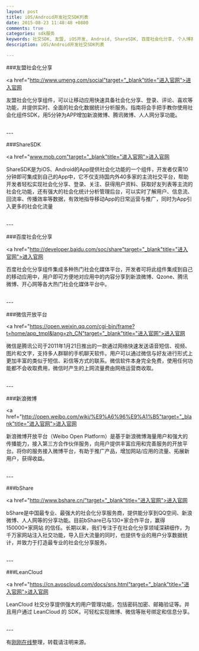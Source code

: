 ```yaml
---
layout: post
title: iOS/Android开发社交SDK列表
date: 2015-08-23 11:48:48 +0800
comments: true
categories: sdk服务
keywords: 社交SDK, 友盟, iOS开发, Android, ShareSDK, 百度社会化分享, 个人博客, 刚刚在线
description: iOS/Android开发社交SDK列表

---
```



###友盟社会化分享

<a href="http://www.umeng.com/social"target="_blank"title="进入官网">进入官网</a> 

友盟社会化分享组件，可以让移动应用快速具备社会化分享、登录、评论、喜欢等功能，并提供实时、全面的社会化数据统计分析服务。指南将会手把手教你使用社会化组件SDK，用5分钟为APP增加新浪微博、腾讯微博、人人网分享功能。

</br>
---

###ShareSDK

<a href="www.mob.com"target="_blank"title="进入官网">进入官网</a> 

ShareSDK是为iOS、Android的App提供社会化功能的一个组件，开发者仅需10分钟即可集成到自己的App中，它不仅支持国内外40多家的主流社交平台，帮助开发者轻松实现社会化分享、登录、关注、获得用户资料、获取好友列表等主流的社会化功能，还有强大的社会化统计分析管理后台，可以实时了解用户、信息流、回流率、传播效率等数据，有效地指导移动App的日常运营与推广，同时为App引入更多的社会化流量


</br>
---

###百度社会化分享

<a href="http://developer.baidu.com/soc/share"target="_blank"title="进入官网">进入官网</a> 


百度社会化分享组件集成多种热门社会化媒体平台，开发者可将此组件集成到自己的移动应用中，用户即可方便地对应用中的内容分享到新浪微博、Qzone、腾讯微博、开心网等各大热门社会化媒体平台中。


</br>
---

###微信开放平台

<a href="https://open.weixin.qq.com/cgi-bin/frame?t=home/app_tmpl&lang=zh_CN"target="_blank"title="进入官网">进入官网</a> 

微信是腾讯公司于2011年1月21日推出的一款通过网络快速发送语音短信、视频、图片和文字，支持多人群聊的手机聊天软件。用户可以通过微信与好友进行形式上更加丰富的类似于短信、彩信等方式的联系。微信软件本身完全免费，使用任何功能都不会收取费用，微信时产生的上网流量费由网络运营商收取。

</br>
---

###新浪微博

<a href="http://open.weibo.com/wiki/%E9%A6%96%E9%A1%B5"target="_blank"title="进入官网">进入官网</a> 


新浪微博开放平台（Weibo Open Platform）是基于新浪微博海量用户和强大的传播能力，接入第三方合作伙伴服务，向用户提供丰富应用和完善服务的开放平台。将你的服务接入微博平台，有助于推广产品，增加网站/应用的流量、拓展新用户，获得收益。


</br>
---

###bShare

<a href="http://www.bshare.cn/"target="_blank"title="进入官网">进入官网</a> 


bShare是中国最专业、最强大的社会化分享服务商，提供能分享到QQ空间、新浪微博、人人网等的分享功能。目前bShare已与130+家合作平台，赢得 150000+家网站 的信任。长期以来，我们专注于在社会化分享领域深耕细作，为千万家网站注入社交功能，导入巨大流量的同时，也提供专业的用户分享数据统计，并致力于打造最专业的社会化分享服务。


</br>
---

###LeanCloud

<a href="https://cn.avoscloud.com/docs/sns.html"target="_blank"title="进入官网">进入官网</a> 


LeanCloud 社交分享提供强大的用户管理功能，包括密码加密、邮箱验证等。并且用户通过 LeanCloud 的 SDK，可轻松实现微博、微信等账号绑定和信息分享。


</br>
---


有[刚刚在线](http://www.superqq.com/)整理，转载请注明来源。
